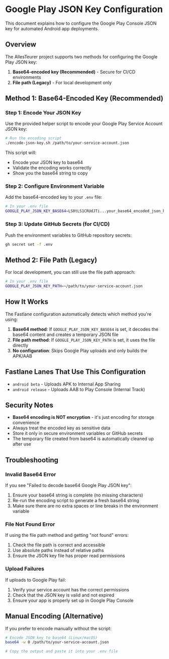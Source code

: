 # Google Play JSON Key Configuration

This document explains how to configure the Google Play Console JSON key for automated Android app deployments.

## Overview

The AllesTeurer project supports two methods for configuring the Google Play JSON key:

1. **Base64-encoded key (Recommended)** - Secure for CI/CD environments
2. **File path (Legacy)** - For local development only

## Method 1: Base64-Encoded Key (Recommended)

### Step 1: Encode Your JSON Key

Use the provided helper script to encode your Google Play Service Account JSON key:

```bash
# Run the encoding script
./encode-json-key.sh /path/to/your-service-account.json
```

This script will:

- Encode your JSON key to base64
- Validate the encoding works correctly
- Show you the base64 string to copy

### Step 2: Configure Environment Variable

Add the base64-encoded key to your `.env` file:

```bash
# In your .env file
GOOGLE_PLAY_JSON_KEY_BASE64=LS0tLS1CRUdJTi...your_base64_encoded_json_here...
```

### Step 3: Update GitHub Secrets (for CI/CD)

Push the environment variables to GitHub repository secrets:

```bash
gh secret set -f .env
```

## Method 2: File Path (Legacy)

For local development, you can still use the file path approach:

```bash
# In your .env file
GOOGLE_PLAY_JSON_KEY_PATH=~/path/to/your-service-account.json
```

## How It Works

The Fastlane configuration automatically detects which method you're using:

1. **Base64 method**: If `GOOGLE_PLAY_JSON_KEY_BASE64` is set, it decodes the base64 content and creates a temporary JSON file
2. **File path method**: If `GOOGLE_PLAY_JSON_KEY_PATH` is set, it uses the file directly
3. **No configuration**: Skips Google Play uploads and only builds the APK/AAB

## Fastlane Lanes That Use This Configuration

- `android beta` - Uploads APK to Internal App Sharing
- `android release` - Uploads AAB to Play Console (Internal Track)

## Security Notes

- **Base64 encoding is NOT encryption** - it's just encoding for storage convenience
- Always treat the encoded key as sensitive data
- Store it only in secure environment variables or GitHub secrets
- The temporary file created from base64 is automatically cleaned up after use

## Troubleshooting

### Invalid Base64 Error

If you see "Failed to decode base64 Google Play JSON key":

1. Ensure your base64 string is complete (no missing characters)
2. Re-run the encoding script to generate a fresh base64 string
3. Make sure there are no extra spaces or line breaks in the environment variable

### File Not Found Error

If using the file path method and getting "not found" errors:

1. Check the file path is correct and accessible
2. Use absolute paths instead of relative paths
3. Ensure the JSON key file has proper read permissions

### Upload Failures

If uploads to Google Play fail:

1. Verify your service account has the correct permissions
2. Check that the JSON key is valid and not expired
3. Ensure your app is properly set up in Google Play Console

## Manual Encoding (Alternative)

If you prefer to encode manually without the script:

```bash
# Encode JSON key to base64 (Linux/macOS)
base64 -w 0 /path/to/your-service-account.json

# Copy the output and paste it into your .env file
```
